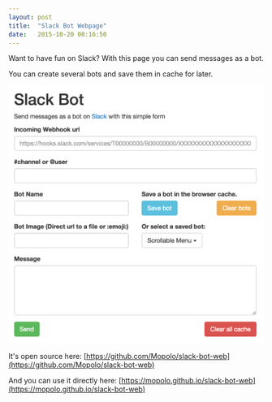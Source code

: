 ```yaml
---
layout: post
title:  "Slack Bot Webpage"
date:   2015-10-20 00:16:50
---
```

Want to have fun on Slack? With this page you can send messages as a bot.

You can create several bots and save them in cache for later.

<div class="row">
    <a href="https://mopolo.github.io/slack-bot-web">
        <img class="img-responsive col-xs-12 col-sm-6" src="/img/posts/slack-bot-web.png" alt="Slack Bot Webpage screenshot" />
    </a>
</div>

It's open source here: [https://github.com/Mopolo/slack-bot-web](https://github.com/Mopolo/slack-bot-web)

And you can use it directly here: [https://mopolo.github.io/slack-bot-web](https://mopolo.github.io/slack-bot-web)
